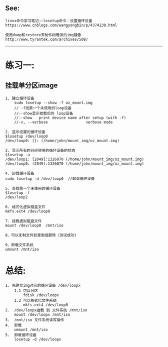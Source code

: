 ## See:
    linux命令学习笔记——losetup命令：设置循环设备
    https://www.cnblogs.com/wangyongbin/p/4374230.html
    
    使用dump和restore来制作树莓派的img镜像
    http://www.tyrantek.com/archives/508/
    
----------------------------
# 练习一: 
 挂载单分区image 
----------------------------

    1, 建立循环设备 
        sudo losetup --show -f oz_mount.img
        // -f找第一个未使用的loop设备
        //--show显示挂载后的 loop设备
        //--show   print device name after setup (with -f)
        //-v, --verbose                 verbose mode

    2. 显示设置的循环设备
    $losetup /dev/loop0
    /dev/loop0: []: (/home/john/mount_img/oz_mount.img)

    3. 显示所有的已经使用的循环设备的状态
    $losetup -a
    /dev/loop1: [2049]:1326070 (/home/john/mount_img/oz_mount.img)
    /dev/loop0: [2049]:1326070 (/home/john/mount_img/oz_mount.img)

    4. 卸载循环设备
    sudo losetup -d /dev/loop0  //卸载循环设备

    5. 查找第一个未使用的循环设备
    $losetup -f
    /dev/loop2

    6. 格式化虚拟磁盘文件
    mkfs.ext4 /dev/loop0

    7. 挂载虚拟磁盘文件
    mount /dev/loop0  /mnt/iso

    8、可以复制文件到里面或删除（测试成功)

    9、卸载文件系统
    umount /mnt/iso
 
#  总结:
    1. 先建立img对应的循环设备 /dev/loopx 
        1.1 可以分区   
            fdisk /dev/loopx  
        1.2 可以格式化文件系统   
            mkfs.ext4 /dev/loop0  
    2.  /dev/loopx挂载 到 文件系统 /mnt/iso  
        mount /dev/loopx /mnt/iso
    3.  /mnt/iso 文件系统读写操作  
    4.  卸载 
        umount /mnt/iso  
    5.  卸载循环设备 
        losetup -d /dev/loopx  
